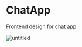 # ChatApp
Frontend design for chat app

![untitled](https://cloud.githubusercontent.com/assets/24875416/22464362/1c9e4002-e7bf-11e6-8449-1c1323391240.png)
